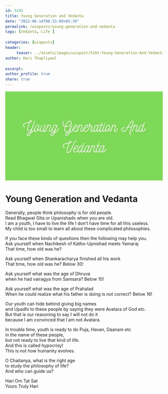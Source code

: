 ```yaml
--- 
id: 5191 
title: Young Generation and Vedanta
date: "2022-06-14T08:33:00+05:30"
permalink: /wiaposts/young-generation-and-vedanta
tags: [Vedanta, Life ]    

categories: [wiaposts] 
header:
     teaser: ../assets/images/wiapost/5191-Young-Generation-And-Vedanta.jpg
author: Hari Thapliyaal 

excerpt:  
author_profile: true 
share: true 
---
```


![Young Generation and Vedanta](../assets/images/wiapost/5191-Young-Generation-And-Vedanta.jpg)     
   
# Young Generation and Vedanta    
   
Generally, people think philosophy is for old people.     
Read Bhagwat Gita or Upanishads when you are old.    
I am a youth, I have to live the life I don’t have time for all this useless.    
My child is too small to learn all about these complicated philosophies.    
    
If you face these kinds of questions then the following may help you.    
Ask yourself when Nachikesh of Katho-Upnishad meets Yamaraj    
That time, how old was he?    
    
Ask yourself when Shankaracharya finished all his work     
That time, how old was he? Below 30!    
    
Ask yourself what was the age of Dhruva     
when he had vairagya from Samsara? Below 10!    
    
Ask yourself what was the age of Prahalad     
When he could realize what his father is doing is not correct? Below 16!    
    
Our youth can hide behind giving big names     
and Upadhi to these people by saying they were Avatara of God etc.     
But that is our reasoning to say I will not do it     
because I am convinced that I am not Avatara.     
    
In trouble time, youth is ready to do Puja, Havan, Daanam etc     
in the name of these people,    
but not ready to live that kind of life.     
And this is called hypocrisy!     
This is not how humanity evolves.    
    
    
O Chaitanya, what is the right age     
to study the philosophy of life?     
And who can guide us?    
    
Hari Om Tat Sat     
Yours Truly Hari    
